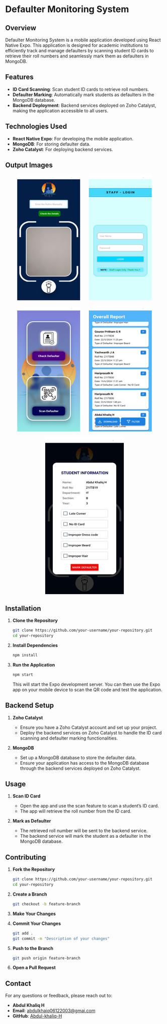 # Defaulter Monitoring System

## Overview

Defaulter Monitoring System is a mobile application developed using React Native Expo. This application is designed for academic institutions to efficiently track and manage defaulters by scanning student ID cards to retrieve their roll numbers and seamlessly mark them as defaulters in MongoDB.

## Features

- **ID Card Scanning**: Scan student ID cards to retrieve roll numbers.
- **Defaulter Marking**: Automatically mark students as defaulters in the MongoDB database.
- **Backend Deployment**: Backend services deployed on Zoho Catalyst, making the application accessible to all users.

## Technologies Used

- **React Native Expo**: For developing the mobile application.
- **MongoDB**: For storing defaulter data.
- **Zoho Catalyst**: For deploying backend services.

## Output Images
<p align="center">
  <img src="https://github.com/Abdul-khaliq-H/Defaulter_Management_System/blob/main/Output_Images/Output1.jpg" alt="Defaulter Monitoring System" width="200" height="400" >&nbsp;&nbsp;&nbsp;&nbsp;&nbsp;&nbsp;
  <img src="https://github.com/Abdul-khaliq-H/Defaulter_Management_System/blob/main/Output_Images/Output2.jpg" alt="Defaulter Monitoring System" width="200" height="400" >

</p>
<p align="center">
  <img src="https://github.com/Abdul-khaliq-H/Defaulter_Management_System/blob/main/Output_Images/Output3.jpg" alt="Defaulter Monitoring System" width="200" height="400" >&nbsp;&nbsp;&nbsp;&nbsp;&nbsp;&nbsp;
  <img src="https://github.com/Abdul-khaliq-H/Defaulter_Management_System/blob/main/Output_Images/Output4.jpg" alt="Defaulter Monitoring System" width="200" height="400" >

</p>
<p align="center">
 
  <img src="https://github.com/Abdul-khaliq-H/Defaulter_Management_System/blob/main/Output_Images/Output5.jpg" alt="Defaulter Monitoring System" width="250" height="500" >

</p>

## Installation

1. **Clone the Repository**

    ```sh
    git clone https://github.com/your-username/your-repository.git
    cd your-repository
    ```

2. **Install Dependencies**

    ```sh
    npm install
    ```

3. **Run the Application**

    ```sh
    npm start
    ```

    This will start the Expo development server. You can then use the Expo app on your mobile device to scan the QR code and test the application.

## Backend Setup

1. **Zoho Catalyst**

    - Ensure you have a Zoho Catalyst account and set up your project.
    - Deploy the backend services on Zoho Catalyst to handle the ID card scanning and defaulter marking functionalities.

2. **MongoDB**

    - Set up a MongoDB database to store the defaulter data.
    - Ensure your application has access to the MongoDB database through the backend services deployed on Zoho Catalyst.

## Usage

1. **Scan ID Card**

    - Open the app and use the scan feature to scan a student’s ID card.
    - The app will retrieve the roll number from the ID card.

2. **Mark as Defaulter**

    - The retrieved roll number will be sent to the backend service.
    - The backend service will mark the student as a defaulter in the MongoDB database.

## Contributing

1. **Fork the Repository**

    ```sh
    git clone https://github.com/your-username/your-repository.git
    cd your-repository
    ```

2. **Create a Branch**

    ```sh
    git checkout -b feature-branch
    ```

3. **Make Your Changes**

4. **Commit Your Changes**

    ```sh
    git add .
    git commit -m "Description of your changes"
    ```

5. **Push to the Branch**

    ```sh
    git push origin feature-branch
    ```

6. **Open a Pull Request**


## Contact

For any questions or feedback, please reach out to:

- **Abdul Khaliq H**
- **Email**: abdulkhaiq06122003@gmai.com
- **GitHub**: [Abdul-khaliq-H](https://github.com/Abdul-khaliq-H)
